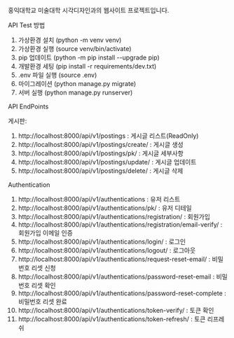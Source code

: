 홍익대학교 미술대학 시각디자인과의 웹사이트 프로젝트입니다.

API Test 방법

1. 가상환경 설치 (python -m venv venv)
2. 가상환경 실행 (source venv/bin/activate)
3. pip 업데이트 (python -m pip install --upgrade pip)
4. 개발환경 세팅 (pip install -r requirements/dev.txt)
5. .env 파일 실행 (source .env)
6. 마이그레이션 (python manage.py migrate)
7. 서버 실행 (python manage.py runserver)

API EndPoints

게시판:

1. http://localhost:8000/api/v1/postings : 게시글 리스트(ReadOnly)
2. http://localhost:8000/api/v1/postings/create/ : 게시글 생성
3. http://localhost:8000/api/v1/postings/pk/ : 게시글 세부사항
4. http://localhost:8000/api/v1/postings/update/ : 게시글 업데이트
5. http://localhost:8000/api/v1/postings/delete/ : 게시글 삭제

Authentication

1. http://localhost:8000/api/v1/authentications : 유저 리스트
2. http://localhost:8000/api/v1/authentications/pk/ : 유저 디테일
3. http://localhost:8000/api/v1/authentications/registration/ : 회원가입
4. http://localhost:8000/api/v1/authentications/registration/email-verify/ : 회원가입 이메일 인증
5. http://localhost:8000/api/v1/authentications/login/ : 로그인
6. http://localhost:8000/api/v1/authentications/logout/ : 로그아웃
7. http://localhost:8000/api/v1/authentications/request-reset-email/ : 비밀번호 리셋 신청
8. http://localhost:8000/api/v1/authentications/password-reset-email : 비밀번호 리셋 확인
9. http://localhost:8000/api/v1/authentications/password-reset-complete : 비밀번호 리셋 완료
10. http://localhost:8000/api/v1/authentications/token-verify/ : 토큰 확인
11. http://localhost:8000/api/v1/authentications/token-refresh/ : 토큰 리프레쉬
